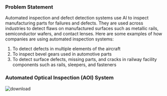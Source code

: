 ### Problem Statement
Automated inspection and defect detection systems use AI to inspect manufacturing parts for failures and defects. They are used across industries to detect flaws on manufactured surfaces such as metallic rails, semiconductor wafers, and contact lenses. Here are some examples of how companies are using automated inspection systems:
1. To detect defects in multiple elements of the aircraft
2. To inspect bevel gears used in automotive parts
3. To detect surface defects, missing parts, and cracks in railway facility components such as rails, sleepers, and fasteners

### Automated Optical Inspection (AOI) System
![download](https://github.com/MahanPourhosseini/Metal-Nut/assets/144378675/bd032b65-5856-456f-84eb-0d0fd7b9d827)
